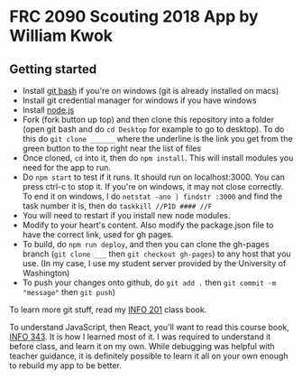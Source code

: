 # FRC 2090 Scouting 2018 App by William Kwok

## Getting started
- Install [git bash](https://git-scm.com/downloads) if you're on windows (git is already installed on macs)
- Install git credential manager for windows if you have windows
- Install [node.js](https://nodejs.org/en/)
- Fork (fork button up top) and then clone this repository into a folder (open git bash and do `cd Desktop` for example to go to desktop). To do this do `git clone ______` where the underline is the link you get from the green button to the top right near the list of files
- Once cloned, `cd` into it, then do `npm install`. This will install modules you need for the app to run.
- Do `npm start` to test if it runs. It should run on localhost:3000. You can press ctrl-c to stop it. If you're on windows, it may not close correctly. To end it on windows, I do `netstat -ano | findstr :3000` and find the task number it is, then do `taskkill //PID #### //F`
- You will need to restart if you install new node modules.
- Modify to your heart's content. Also modify the package.json file to have the correct link, used for gh pages.
- To build, do `npm run deploy`, and then you can clone the gh-pages branch (`git clone ___` then `git checkout gh-pages`) to any host that you use. (In my case, I use my student server provided by the University of Washington)
- To push your changes onto github, do `git add .` then `git commit -m "message"` then `git push`)

To learn more git stuff, read my [INFO 201](https://info201.github.io/) class book.

To understand JavaScript, then React, you'll want to read this course book, [INFO 343](https://info343.github.io/). It is how I learned most of it. I was required to understand it before class, and learn it on my own. While debugging was helpful with teacher guidance, it is definitely possible to learn it all on your own enough to rebuild my app to be better.
